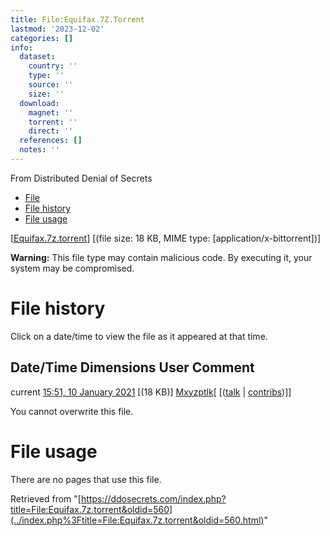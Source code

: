 ```yaml
---
title: File:Equifax.7Z.Torrent
lastmod: '2023-12-02'
categories: []
info:
  dataset:
    country: ''
    type: ''
    source: ''
    size: ''
  download:
    magnet: ''
    torrent: ''
    direct: ''
  references: []
  notes: ''
---
```




From Distributed Denial of Secrets

- [File](./File:Equifax.7z.torrent.html#file)
- [File history](./File:Equifax.7z.torrent.html#filehistory)
- [File usage](./File:Equifax.7z.torrent.html#filelinks)

[[Equifax.7z.torrent](../images/a/ae/Equifax.7z.torrent "Equifax.7z.torrent")]
‎[(file size: 18 KB, MIME type:
[application/x-bittorrent])]

**Warning:** This file type may contain malicious code. By executing it,
your system may be compromised.

# File history

Click on a date/time to view the file as it appeared at that time.

Date/Time Dimensions User Comment
---
current [15:51, 10 January 2021](../images/a/ae/Equifax.7z.torrent) [(18 KB)] [Mxyzptlk](../index.php%3Ftitle=User:Mxyzptlk&action=edit&redlink=1.html "User:Mxyzptlk (page does not exist)")[ [([talk](../index.php%3Ftitle=User_talk:Mxyzptlk&action=edit&redlink=1.html "User talk:Mxyzptlk (page does not exist)") | [contribs](./Special:Contributions/Mxyzptlk.html "Special:Contributions/Mxyzptlk"))]]

You cannot overwrite this file.

# File usage

There are no pages that use this file.

Retrieved from
"[https://ddosecrets.com/index.php?title=File:Equifax.7z.torrent&oldid=560](../index.php%3Ftitle=File:Equifax.7z.torrent&oldid=560.html)"

